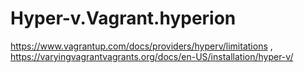 # Hyper-v.Vagrant.hyperion
https://www.vagrantup.com/docs/providers/hyperv/limitations , https://varyingvagrantvagrants.org/docs/en-US/installation/hyper-v/
